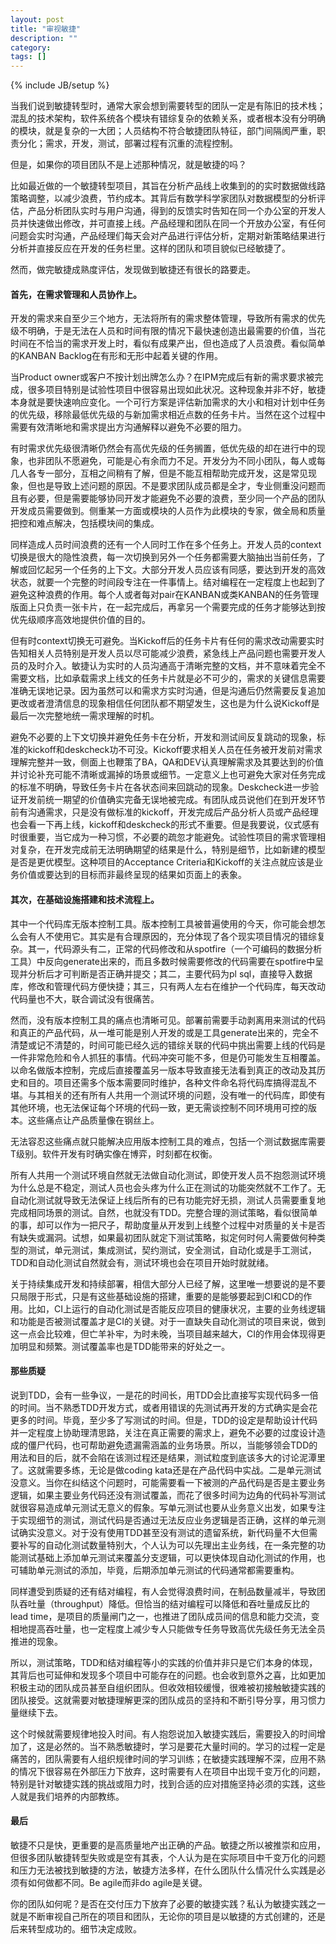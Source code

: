 ```yaml
---
layout: post
title: "审视敏捷"
description: ""
category: 
tags: []
---
```

{% include JB/setup %}

当我们说到敏捷转型时，通常大家会想到需要转型的团队一定是有陈旧的技术栈；混乱的技术架构，软件系统各个模块有错综复杂的依赖关系，或者根本没有分明确的模块，就是复杂的一大团；人员结构不符合敏捷团队特征，部门间隔阂严重，职责分化；需求，开发，测试，部署过程有沉重的流程控制。

但是，如果你的项目团队不是上述那种情况，就是敏捷的吗？

比如最近做的一个敏捷转型项目，其旨在分析产品线上收集到的的实时数据做线路策略调整，以减少浪费，节约成本。其背后有数学科学家团队对数据模型的分析评估，产品分析团队实时与用户沟通，得到的反馈实时告知在同一个办公室的开发人员并快速做出修改，并可直接上线。产品经理和团队在同一个开放办公室，有任何问题会实时沟通，产品经理们每天会对产品进行评估分析，定期对新策略结果进行分析并直接反应在开发的任务栏里。这样的团队和项目貌似已经敏捷了。

然而，做完敏捷成熟度评估，发现做到敏捷还有很长的路要走。

#### **首先，在需求管理和人员协作上。**

开发的需求来自至少三个地方，无法将所有的需求整体管理，导致所有需求的优先级不明确，于是无法在人员和时间有限的情况下最快速创造出最需要的价值，当花时间在不恰当的需求开发上时，看似有成果产出，但也造成了人员浪费。看似简单的KANBAN Backlog在有形和无形中起着关键的作用。

当Product owner或客户不按计划出牌怎么办？在IPM完成后有新的需求要求被完成，很多项目特别是试验性项目中很容易出现如此状况。这种现象并非不好，敏捷本身就是要快速响应变化。一个可行方案是评估新加需求的大小和相对计划中任务的优先级，移除最低优先级的与新加需求相近点数的任务卡片。当然在这个过程中需要有效清晰地和需求提出方沟通解释以避免不必要的阻力。

有时需求优先级很清晰仍然会有高优先级的任务搁置，低优先级的却在进行中的现象，也非团队不愿避免，可能是心有余而力不足。开发分为不同小团队，每人或每几人各专一部分，互相之间稍有了解，但是不能互相帮助完成开发，这是常见现象，但也是导致上述问题的原因。不是要求团队成员都是全才，专业侧重没问题而且有必要，但是需要能够协同开发才能避免不必要的浪费，至少同一个产品的团队开发成员需要做到。侧重某一方面或模块的人员作为此模块的专家，做全局和质量把控和难点解决，包括模块间的集成。

同样造成人员时间浪费的还有一个人同时工作在多个任务上。开发人员的context切换是很大的隐性浪费，每一次切换到另外一个任务都需要大脑抽出当前任务，了解或回忆起另一个任务的上下文。大部分开发人员应该有同感，要达到开发的高效状态，就要一个完整的时间段专注在一件事情上。结对编程在一定程度上也起到了避免这种浪费的作用。每个人或者每对pair在KANBAN或类KANBAN的任务管理版面上只负责一张卡片，在一起完成后，再拿另一个需要完成的任务才能够达到按优先级顺序高效地提供价值的目的。

但有时context切换无可避免。当Kickoff后的任务卡片有任何的需求改动需要实时告知相关人员特别是开发人员以尽可能减少浪费，紧急线上产品问题也需要开发人员的及时介入。敏捷认为实时的人员沟通高于清晰完整的文档，并不意味着完全不需要文档，比如承载需求上线文的任务卡片就是必不可少的，需求的关键信息需要准确无误地记录。因为虽然可以和需求方实时沟通，但是沟通后仍然需要反复追加更改或者澄清信息的现象相信任何团队都不期望发生，这也是为什么说Kickoff是最后一次完整地统一需求理解的时机。

避免不必要的上下文切换并避免任务卡在分析，开发和测试间反复跳动的现象，标准的kickoff和deskcheck功不可没。Kickoff要求相关人员在任务被开发前对需求理解完整并一致，侧面上也鞭策了BA，QA和DEV认真理解需求及其要达到的价值并讨论补充可能不清晰或漏掉的场景或细节。一定意义上也可避免大家对任务完成的标准不明确，导致任务卡片在各状态间来回跳动的现象。Deskcheck进一步验证开发前统一期望的价值确实完备无误地被完成。有团队成员说他们在到开发环节前有沟通需求，只是没有做标准的kickoff，开发完成后产品分析人员或产品经理也会看一下再上线，kickoff和deskcheck的形式不重要。但是我要说，仪式感有时很重要，当它成为一种习惯，不必要的疏忽才能避免。试验性项目的需求管理相对复杂，在开发完成前无法明确期望的结果是什么，特别是细节，比如新建的模型是否是更优模型。这种项目的Acceptance Criteria和Kickoff的关注点就应该是业务价值或要达到的目标而非最终呈现的结果如页面上的表象。

#### **其次，在基础设施搭建和技术流程上。**

其中一个代码库无版本控制工具。版本控制工具被普遍使用的今天，你可能会想怎么会有人不使用它。其实是有合理原因的，充分体现了各个现实项目情况的错综复杂。其一，代码源头有二，正常的代码修改和从spotfire（一个可编码的数据分析工具）中反向generate出来的，而且多数时候需要修改的代码需要在spotfire中呈现并分析后才可判断是否正确并提交；其二，主要代码为pl sql，直接导入数据库，修改和管理代码方便快捷；其三，只有两人左右在维护一个代码库，每天改动代码量也不大，联合调试没有很痛苦。 

然而，没有版本控制工具的痛点也清晰可见。部署前需要手动剥离用来测试的代码和真正的产品代码，从一堆可能是别人开发的或是工具generate出来的，完全不清楚或记不清楚的，时间可能已经久远的错综关联的代码中挑出需要上线的代码是一件非常危险和令人抓狂的事情。代码冲突可能不多，但是仍可能发生互相覆盖。以命名做版本控制，完成后直接覆盖另一版本导致直接无法看到真正的改动及其历史和目的。项目还需多个版本需要同时维护，各种文件命名将代码库搞得混乱不堪。与其相关的还有所有人共用一个测试环境的问题，没有唯一的代码库，即使有其他环境，也无法保证每个环境的代码一致，更无需谈控制不同环境用可控的版本。这些痛点让产品质量像在钢丝上。

无法容忍这些痛点就只能解决应用版本控制工具的难点，包括一个测试数据库需要T级别。软件开发有时确实像在博弈，时刻都在权衡。

所有人共用一个测试环境自然就无法做自动化测试，即使开发人员不抱怨测试环境为什么总是不稳定，测试人员也会头疼为什么正在测试的功能突然就不工作了。无自动化测试就导致无法保证上线后所有的已有功能完好无损，测试人员需要重复地完成相同场景的测试。自然，也就没有TDD。完整合理的测试策略，看似很简单的事，却可以作为一把尺子，帮助度量从开发到上线整个过程中对质量的关卡是否有缺失或漏洞。试想，如果最初团队就定下测试策略，拟定何时何人需要做何种类型的测试，单元测试，集成测试，契约测试，安全测试，自动化或是手工测试，TDD和自动化测试自然就会有，测试环境也会在项目开始时就就绪。

关于持续集成开发和持续部署，相信大部分人已经了解，这里唯一想要说的是不要只局限于形式，只是有这些基础设施的搭建，重要的是能够要起到CI和CD的作用。比如，CI上运行的自动化测试是否能反应项目的健康状况，主要的业务线逻辑和功能是否被测试覆盖才是CI的关键。对于一直缺失自动化测试的项目来说，做到这一点会比较难，但亡羊补牢，为时未晚，当项目越来越大，CI的作用会体现得更加明显和频繁。测试覆盖率也是TDD能带来的好处之一。

#### **那些质疑**

说到TDD，会有一些争议，一是花的时间长，用TDD会比直接写实现代码多一倍的时间。当不熟悉TDD开发方式，或者用错误的先测试再开发的方式确实是会花更多的时间。毕竟，至少多了写测试的时间。但是，TDD的设定是帮助设计代码并一定程度上协助理清思路，关注在真正需要的需求上，避免不必要的过度设计造成的僵尸代码，也可帮助避免遗漏需涵盖的业务场景。所以，当能够领会TDD的用法和目的后，就不会陷在该测过程还是结果，测试粒度到底该多大的讨论泥潭里了。这就需要多练，无论是做coding kata还是在产品代码中实战。二是单元测试没意义。当你在纠结这个问题时，可能需要看一下被测的产品代码是否是主要业务逻辑，如果主要业务代码还没有测试覆盖，而花了很多时间为边角的代码补写测试就很容易造成单元测试无意义的假象。写单元测试也要从业务意义出发，如果专注于实现细节的测试，测试代码是否通过无法反应业务逻辑是否正确，这样的单元测试确实没意义。对于没有使用TDD甚至没有测试的遗留系统，新代码量不大但需要补写的自动化测试数量特别大，个人认为可以先理出主业务线，在一条完整的功能测试基础上添加单元测试来覆盖分支逻辑，可以更快体现自动化测试的作用，也可辅助单元测试的添加，毕竟，后期添加单元测试的代码通常都需要重构。

同样遭受到质疑的还有结对编程，有人会觉得浪费时间，在制品数量减半，导致团队吞吐量（throughput）降低。但恰当的结对编程可以降低和吞吐量成反比的lead time，是项目的质量闸门之一，也推进了团队成员间的信息和能力交流，变相地提高吞吐量，也一定程度上减少专人只能做专任务导致高优先级任务无法全员推进的现象。

所以，测试策略，TDD和结对编程等小的实践的价值并非只是它们本身的体现，其背后也可延伸和发现多个项目中可能存在的问题。也会收到意外之喜，比如更加积极主动的团队成员甚至自组织团队。但收效相较缓慢，很难被初接触敏捷实践的团队接受。这就需要对敏捷理解更深的团队成员的坚持和不断引导分享，用习惯力量继续下去。

这个时候就需要规律地投入时间。有人抱怨说加入敏捷实践后，需要投入的时间增加了，这是必然的。当不熟悉敏捷时，学习是要花大量时间的。学习的过程一定是痛苦的，团队需要有人组织规律时间的学习训练；在敏捷实践理解不深，应用不熟的情况下很容易在外部压力下放弃，这时需要有人在项目中出现千变万化的问题，特别是针对敏捷实践的挑战或阻力时，找到合适的应对措施坚持必须的实践，这些人就是我们培养的内部教练。

#### **最后**

敏捷不只是快，更重要的是高质量地产出正确的产品。敏捷之所以被推崇和应用，但很多团队敏捷转型失败或是空有其表，个人认为是在实际项目中千变万化的问题和压力无法被找到敏捷的方法，敏捷方法多样，在什么团队什么情况什么实践是必须有如何做都不同。Be agile而非do agile是关键。

你的团队如何呢？是否在交付压力下放弃了必要的敏捷实践？私认为敏捷实践之一就是不断审视自己所在的项目和团队，无论你的项目是以敏捷的方式创建的，还是后来转型成功的。细节决定成败。

